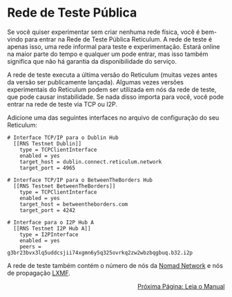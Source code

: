 # Rede de Teste Pública
Se você quiser experimentar sem criar nenhuma rede física, você é bem-vindo para entrar na Rede de Teste Pública Reticulum. A rede de teste é apenas isso, uma rede informal para teste e experimentação. Estará online na maior parte do tempo e qualquer um pode entrar, mas isso também significa que não há garantia da disponibilidade do serviço.

A rede de teste executa a última versão do Reticulum (muitas vezes antes da versão ser publicamente lançada).
Algumas vezes versões experimentais do Reticulum podem ser utilizada em nós da rede de teste, que pode causar instabilidade. Se nada disso importa para você, você pode entrar na rede de teste via TCP ou I2P.

Adicione uma das seguintes interfaces no arquivo de configuração do seu Reticulum:

```
# Interface TCP/IP para o Dublin Hub
  [[RNS Testnet Dublin]]
    type = TCPClientInterface
    enabled = yes
    target_host = dublin.connect.reticulum.network
    target_port = 4965

# Interface TCP/IP para o BetweenTheBorders Hub
  [[RNS Testnet BetweenTheBorders]]
    type = TCPClientInterface
    enabled = yes
    target_host = betweentheborders.com
    target_port = 4242

# Interface para o I2P Hub A
  [[RNS Testnet I2P Hub A]]
    type = I2PInterface
    enabled = yes
    peers = g3br23bvx3lq5uddcsjii74xgmn6y5q325ovrkq2zw2wbzbqgbuq.b32.i2p
```

A rede de teste também contém o número de nós da [Nomad Network](https://github.com/markqvist/nomadnet) e nós de propagação [LXMF](https://github.com/markqvist/lxmf).

<p align="right"><a href="docs_pt-br.html">Próxima Página: Leia o Manual</a></p>
